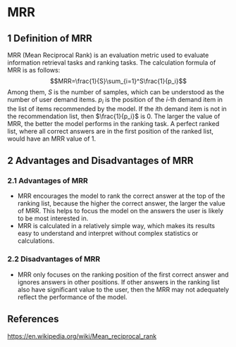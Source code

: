 # MRR
## 1 Definition of MRR
MRR (Mean Reciprocal Rank) is an evaluation metric used to evaluate information retrieval tasks and ranking tasks.
The calculation formula of MRR is as follows:
$$MRR=\frac{1}{S}\sum_{i=1}^S\frac{1}{p_i}$$
Among them, $S$ is the number of samples, which can be understood as the number of user demand items. $p_i$ is the position of the $i$-th demand item in the list of items recommended by the model. If the $i$th demand item is not in the recommendation list, then $\frac{1}{p_i}$ is 0.
The larger the value of MRR, the better the model performs in the ranking task. A perfect ranked list, where all correct answers are in the first position of the ranked list, would have an MRR value of 1.
## 2 Advantages and Disadvantages of MRR
### 2.1 Advantages of MRR
- MRR encourages the model to rank the correct answer at the top of the ranking list, because the higher the correct answer, the larger the value of MRR. This helps to focus the model on the answers the user is likely to be most interested in.
- MRR is calculated in a relatively simple way, which makes its results easy to understand and interpret without complex statistics or calculations.
### 2.2 Disadvantages of MRR
- MRR only focuses on the ranking position of the first correct answer and ignores answers in other positions. If other answers in the ranking list also have significant value to the user, then the MRR may not adequately reflect the performance of the model.
## References
https://en.wikipedia.org/wiki/Mean_reciprocal_rank
